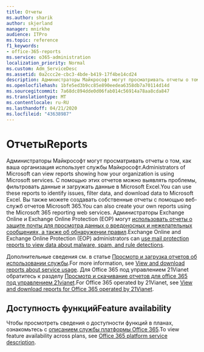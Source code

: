 ```yaml
---
title: Отчеты
ms.author: sharik
author: skjerland
manager: mnirkhe
audience: ITPro
ms.topic: reference
f1_keywords:
- office-365-reports
ms.service: o365-administration
localization_priority: Normal
ms.custom: Adm_ServiceDesc
ms.assetid: 0a2ccc2e-cbc3-4bde-b419-17f4be14cd24
description: Администраторы Майкрософт могут просматривать отчеты о том, как ваша организация использует службы Майкрософт. С помощью этих отчетов можно выявлять проблемы, фильтровать данные и загружать данные в Microsoft Excel. Вы также можете создавать собственные отчеты с помощью веб-служб отчетов Microsoft 365. Администраторы Exchange Online и Exchange Online Protection (EOP) могут использовать отчеты о защите почты для просмотра данных о вредоносных и нежелательных сообщениях, а также об обнаружении правил.
ms.openlocfilehash: 1bfe5ed3b9cc85e890eedea6358db7a70114d14d
ms.sourcegitcommit: 7a68dc894dde0d06fab014c56914a78aa8cda847
ms.translationtype: MT
ms.contentlocale: ru-RU
ms.lasthandoff: 04/21/2020
ms.locfileid: "43638987"
---
```

# <a name="reports"></a><span data-ttu-id="b9752-106">Отчеты</span><span class="sxs-lookup"><span data-stu-id="b9752-106">Reports</span></span>

<span data-ttu-id="b9752-107">Администраторы Майкрософт могут просматривать отчеты о том, как ваша организация использует службы Майкрософт.</span><span class="sxs-lookup"><span data-stu-id="b9752-107">Administrators of Microsoft can view reports showing how your organization is using Microsoft services.</span></span> <span data-ttu-id="b9752-108">С помощью этих отчетов можно выявлять проблемы, фильтровать данные и загружать данные в Microsoft Excel.</span><span class="sxs-lookup"><span data-stu-id="b9752-108">You can use these reports to identify issues, filter data, and download data to Microsoft Excel.</span></span> <span data-ttu-id="b9752-109">Вы также можете создавать собственные отчеты с помощью веб-служб отчетов Microsoft 365.</span><span class="sxs-lookup"><span data-stu-id="b9752-109">You can also create your own reports using the Microsoft 365 reporting web services.</span></span> <span data-ttu-id="b9752-110">Администраторы Exchange Online и Exchange Online Protection (EOP) могут [использовать отчеты о защите почты для просмотра данных о вредоносных и нежелательных сообщениях, а также об обнаружении правил](https://go.microsoft.com/fwlink/p/?LinkId=401102).</span><span class="sxs-lookup"><span data-stu-id="b9752-110">Exchange Online and Exchange Online Protection (EOP) administrators can [use mail protection reports to view data about malware, spam, and rule detections](https://go.microsoft.com/fwlink/p/?LinkId=401102).</span></span>
  
<span data-ttu-id="b9752-111">Дополнительные сведения см. в статье [Просмотр и загрузка отчетов об использовании службы](https://go.microsoft.com/fwlink/p/?LinkID=270182).</span><span class="sxs-lookup"><span data-stu-id="b9752-111">For more information, see [View and download reports about service usage](https://go.microsoft.com/fwlink/p/?LinkID=270182).</span></span> <span data-ttu-id="b9752-112">Для Office 365 под управлением 21Vianet обратитесь к разделу [Просмотр и скачивание отчетов для office 365 под управлением 21vianet](https://go.microsoft.com/fwlink/?LinkID=733348&amp;clcid=0x409).</span><span class="sxs-lookup"><span data-stu-id="b9752-112">For Office 365 operated by 21Vianet, see [View and download reports for Office 365 operated by 21Vianet](https://go.microsoft.com/fwlink/?LinkID=733348&amp;clcid=0x409).</span></span>
  
## <a name="feature-availability"></a><span data-ttu-id="b9752-113">Доступность функций</span><span class="sxs-lookup"><span data-stu-id="b9752-113">Feature availability</span></span>

<span data-ttu-id="b9752-114">Чтобы просмотреть сведения о доступности функций в планах, ознакомьтесь с [описанием службы платформы Office 365](office-365-platform-service-description.md).</span><span class="sxs-lookup"><span data-stu-id="b9752-114">To view feature availability across plans, see [Office 365 platform service description](office-365-platform-service-description.md).</span></span>
  

